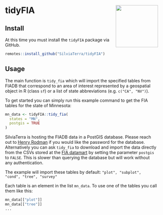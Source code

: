 # tidyFIA <a href='https://silviaterra.com'><img src='man/figures/logo.png' align="right" height="139" /></a>

## Install
At this time you must install the `tidyFIA` package via GitHub.
```r
remotes::install_github("SilviaTerra/tidyFIA")
```

## Usage
The main function is `tidy_fia` which will import the specified tables from FIADB that correspond to an area of interest represented by a geospatial object in R (class `sf`) or a list of state abbreviations (e.g. `c("CA", "NV")`).

To get started you can simply run this example command to get the FIA tables for the state of Minnesota:
```r
mn_data <- tidyFIA::tidy_fia(
  states = "MN",
  postgis = TRUE
)
```
SilviaTerra is hosting the FIADB data in a PostGIS database. Please reach out to [Henry Rodman](henry@silviaterra.com) if you would like the password for the database. Alternatively you can ask `tidy_fia` to download and import the data directly from the CSVs stored at the [FIA datamart](https://apps.fs.usda.gov/fia/datamart/CSV/datamart_csv.html) by setting the parameter `postgis` to `FALSE`. This is slower than querying the database but will work without any authentication.

The example will import these tables by default:
`"plot", "subplot", "cond", "tree", "survey"`

Each table is an element in the list `mn_data`.
To use one of the tables you call them like this:
```r
mn_data[["plot"]]
mn_data[["tree"]]
...
```
